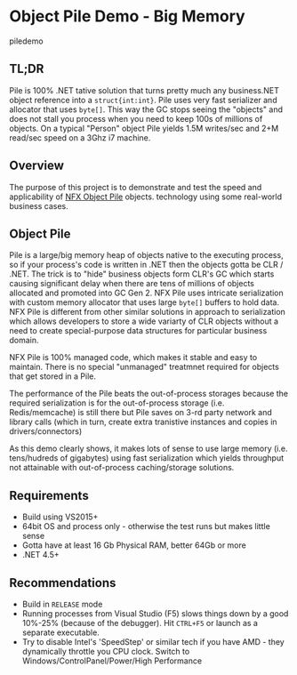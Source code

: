 # Object Pile Demo - Big Memory
piledemo

## TL;DR
Pile is 100% .NET tative solution that turns pretty much any business.NET object reference into a `struct{int:int}`.
Pile uses very fast serializer and allocator that uses `byte[]`.
This way the GC stops seeing the "objects" and does not stall you process when you need to keep 100s of millions of objects.
On a typical "Person" object Pile yields 1.5M writes/sec and 2+M read/sec speed on a 3Ghz i7 machine.

## Overview
The purpose of this project is to demonstrate and test the speed and applicability of [NFX Object Pile](https://github.com/aumcode/nfx/blob/master/Source/NFX/ApplicationModel/Pile/IPile.cs#L102) objects.
technology using some real-world business cases.

## Object Pile
Pile is a large/big memory heap of objects native to the executing process, so if your 
process's code is written in .NET then the objects gotta be CLR / .NET. 
The trick is to "hide" business objects form CLR's GC which starts causing significant delay when there are tens of millions of
objects allocated and promoted into GC Gen 2. NFX Pile uses intricate serialization with custom memory allocator
 that uses large `byte[]` buffers to hold data. NFX Pile is different from other similar solutions in approach to serialization
 which allows developers to store a wide variarty of CLR objects without a need to create special-purpose data structures for particular business domain.

NFX Pile is 100% managed code, which makes it stable and easy to maintain. There is no special "unmanaged" treatmnet required
for objects that get stored in a Pile.

The performance of the Pile beats the out-of-process storages because the required serialization is for the out-of-process storage
(i.e. Redis/memcache) is still there but Pile saves on 3-rd party network and library calls (which in turn, create extra tranistive instances and copies in drivers/connectors)

As this demo clearly shows, it makes lots of sense to use large memory (i.e. tens/hudreds of gigabytes)
using fast serialization which yields throughput not attainable with out-of-process caching/storage solutions. 


## Requirements

* Build using VS2015+
* 64bit OS and process only - otherwise the test runs but makes little sense
* Gotta have at least 16 Gb Physical RAM, better 64Gb or more
* .NET 4.5+

## Recommendations

* Build in `RELEASE` mode
* Running processes from Visual Studio (F5) slows things down by a good 
10%-25% (because of the debugger). Hit `CTRL+F5` or launch as a separate executable.
* Try to disable Intel's 'SpeedStep' or similar tech if you have AMD - they dynamically throttle you CPU clock.
Switch to Windows/ControlPanel/Power/High Performance
